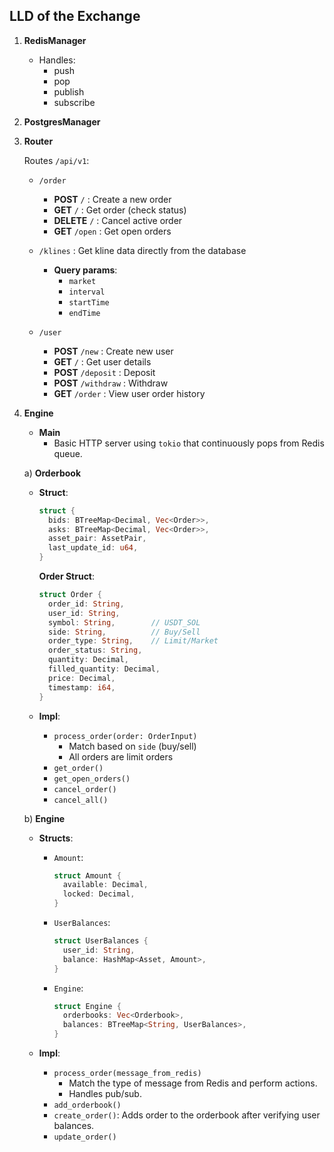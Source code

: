 ## LLD of the Exchange

1. **RedisManager**

   - Handles:
     - push
     - pop
     - publish
     - subscribe

2. **PostgresManager**

3. **Router**

   Routes `/api/v1`:

   - `/order`

     - **POST** `/` : Create a new order
     - **GET** `/` : Get order (check status)
     - **DELETE** `/` : Cancel active order
     - **GET** `/open` : Get open orders

   - `/klines` : Get kline data directly from the database

     - **Query params**:
       - `market`
       - `interval`
       - `startTime`
       - `endTime`

   - `/user`
     - **POST** `/new` : Create new user
     - **GET** `/` : Get user details
     - **POST** `/deposit` : Deposit
     - **POST** `/withdraw` : Withdraw
     - **GET** `/order` : View user order history

4. **Engine**

   - **Main**
     - Basic HTTP server using `tokio` that continuously pops from Redis queue.

   a) **Orderbook**

   - **Struct**:

     ```rust
     struct {
       bids: BTreeMap<Decimal, Vec<Order>>,
       asks: BTreeMap<Decimal, Vec<Order>>,
       asset_pair: AssetPair,
       last_update_id: u64,
     }
     ```

     **Order Struct**:

     ```rust
     struct Order {
       order_id: String,
       user_id: String,
       symbol: String,        // USDT_SOL
       side: String,          // Buy/Sell
       order_type: String,    // Limit/Market
       order_status: String,
       quantity: Decimal,
       filled_quantity: Decimal,
       price: Decimal,
       timestamp: i64,
     }
     ```

   - **Impl**:
     - `process_order(order: OrderInput)`
       - Match based on `side` (buy/sell)
       - All orders are limit orders
     - `get_order()`
     - `get_open_orders()`
     - `cancel_order()`
     - `cancel_all()`

   b) **Engine**

   - **Structs**:

     - `Amount`:

       ```rust
       struct Amount {
         available: Decimal,
         locked: Decimal,
       }
       ```

     - `UserBalances`:

       ```rust
       struct UserBalances {
         user_id: String,
         balance: HashMap<Asset, Amount>,
       }
       ```

     - `Engine`:
       ```rust
       struct Engine {
         orderbooks: Vec<Orderbook>,
         balances: BTreeMap<String, UserBalances>,
       }
       ```

   - **Impl**:
     - `process_order(message_from_redis)`
       - Match the type of message from Redis and perform actions.
       - Handles pub/sub.
     - `add_orderbook()`
     - `create_order()`: Adds order to the orderbook after verifying user balances.
     - `update_order()`
